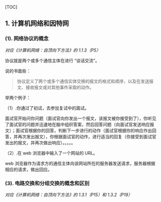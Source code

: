 [TOC]

## 1. 计算机网络和因特网

### (1). 网络协议的概念

*对应《计算机网络：自顶向下方法》的 1.1.3（P5）*

协议就是两个或多个通信主体在进行 “谈话交流”。

说的书面些：

> 协议定义了两个或多个通信实体交换的报文的格式和顺序，以及在发送报文、接收报文或对其他事件采取的动作。

举两个例子：

（1）.你通过了初试，去参加复试中的面试。

面试官开始问你问题（面试官向你发出一个报文，该报文被你接受到了），你听见了面试官的问题并迅速地在脑中组织答案，然后回答问题（向面试官发送响应报文）；面试官根据你的回答，判断下一步进行的动作（面试官根据你的响应作出回答，并再次发出报文），你根据面试官的动作，进行适当的回复（你接受到面试官发出的报文，并再次做出响应）。。。。。

（2）.在 web 浏览器中输入了一个网站的 URL。

web 浏览器作为请求方的通信主体向该网站所在的服务器发送请求，服务器根据相应的请求，做出回应。

### (3). 电路交换和分组交换的概念和区别

*对应《计算机网络：自顶向下方法》的 1.3.1（P15）和 1.3.2（P19）*
